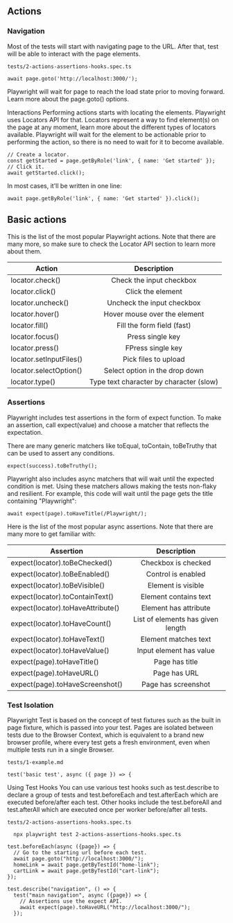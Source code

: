 ## Actions

### Navigation
Most of the tests will start with navigating page to the URL. After that, test will be able to interact with the page elements.


```
tests/2-actions-assertions-hooks.spec.ts
```

```
await page.goto('http://localhost:3000/');
```

Playwright will wait for page to reach the load state prior to moving forward. Learn more about the page.goto() options.

Interactions
Performing actions starts with locating the elements. Playwright uses Locators API for that. Locators represent a way to find element(s) on the page at any moment, learn more about the different types of locators available. Playwright will wait for the element to be actionable prior to performing the action, so there is no need to wait for it to become available.

```
// Create a locator.
const getStarted = page.getByRole('link', { name: 'Get started' });
// Click it.
await getStarted.click();
```

In most cases, it'll be written in one line:

```
await page.getByRole('link', { name: 'Get started' }).click();
```

## Basic actions
This is the list of the most popular Playwright actions. Note that there are many more, so make sure to check the Locator API section to learn more about them.


| Action         |      Description      |
|----------------|:---------------------:|
| locator.check() | Check the input checkbox |
| locator.click() |    Click the element   |
| locator.uncheck() |   Uncheck the input checkbox     |
| locator.hover()  |   Hover mouse over the element       |
| locator.fill()    |    Fill the form field (fast)         |
| locator.focus()   |      Press single key               |
| locator.press()    |      FPress single key          |
| locator.setInputFiles()      |      Pick files to upload                 |
| locator.selectOption()  |   Select option in the drop down                   |
| locator.type()       |        Type text character by character (slow)               |

### Assertions
Playwright includes test assertions in the form of expect function. To make an assertion, call expect(value) and choose a matcher that reflects the expectation.

There are many generic matchers like toEqual, toContain, toBeTruthy that can be used to assert any conditions.

```
expect(success).toBeTruthy();
```

Playwright also includes async matchers that will wait until the expected condition is met. Using these matchers allows making the tests non-flaky and resilient. For example, this code will wait until the page gets the title containing "Playwright":

```
await expect(page).toHaveTitle(/Playwright/);
```

Here is the list of the most popular async assertions. Note that there are many more to get familiar with:

	
	



| Assertion      |      Description      |
|----------------|:---------------------:|
| expect(locator).toBeChecked() | Checkbox is checked |
| expect(locator).toBeEnabled()	| Control is enabled |
| expect(locator).toBeVisible()	| Element is visible |
| expect(locator).toContainText()	| Element contains text |
| expect(locator).toHaveAttribute()	| Element has attribute |
| expect(locator).toHaveCount()	| List of elements has given length |
| expect(locator).toHaveText()	| Element matches text |
| expect(locator).toHaveValue()	| Input element has value |
| expect(page).toHaveTitle()	| Page has title |
| expect(page).toHaveURL()	| Page has URL |
| expect(page).toHaveScreenshot()	| Page has screenshot |

### Test Isolation
Playwright Test is based on the concept of test fixtures such as the built in page fixture, which is passed into your test. Pages are isolated between tests due to the Browser Context, which is equivalent to a brand new browser profile, where every test gets a fresh environment, even when multiple tests run in a single Browser.

```
tests/1-example.md
```
```
test('basic test', async ({ page }) => {
```

Using Test Hooks
You can use various test hooks such as test.describe to declare a group of tests and test.beforeEach and test.afterEach which are executed before/after each test. Other hooks include the test.beforeAll and test.afterAll which are executed once per worker before/after all tests.

```
tests/2-actions-assertions-hooks.spec.ts
```

```
  npx playwright test 2-actions-assertions-hooks.spec.ts
```

```
test.beforeEach(async ({page}) => {
  // Go to the starting url before each test.
  await page.goto("http://localhost:3000/");
  homeLink = await page.getByTestId("home-link");
  cartLink = await page.getByTestId("cart-link");
});

test.describe("navigation", () => {
  test("main navigation", async ({page}) => {
    // Assertions use the expect API.
    await expect(page).toHaveURL("http://localhost:3000/");
  });

```